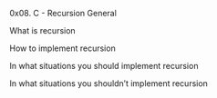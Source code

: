 0x08. C - Recursion
General

What is recursion

How to implement recursion

In what situations you should implement recursion

In what situations you shouldn’t implement recursion
